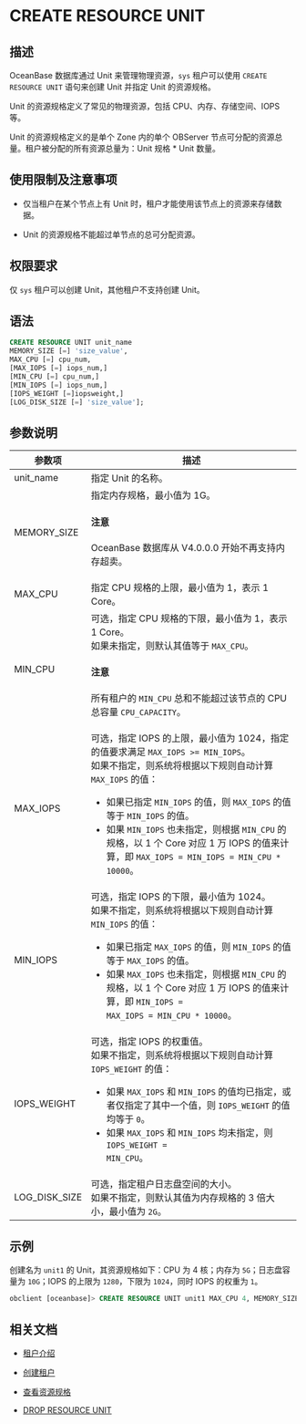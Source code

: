 # CREATE RESOURCE UNIT

## 描述

OceanBase 数据库通过 Unit 来管理物理资源，`sys` 租户可以使用 `CREATE RESOURCE UNIT` 语句来创建 Unit 并指定 Unit 的资源规格。

Unit 的资源规格定义了常见的物理资源，包括 CPU、内存、存储空间、IOPS 等。

Unit 的资源规格定义的是单个 Zone 内的单个 OBServer 节点可分配的资源总量。租户被分配的所有资源总量为：Unit 规格 \* Unit 数量。

## 使用限制及注意事项

* 仅当租户在某个节点上有 Unit 时，租户才能使用该节点上的资源来存储数据。

* Unit 的资源规格不能超过单节点的总可分配资源。

## 权限要求

仅 `sys` 租户可以创建 Unit，其他租户不支持创建 Unit。

## 语法

```sql
CREATE RESOURCE UNIT unit_name 
MEMORY_SIZE [=] 'size_value',
MAX_CPU [=] cpu_num, 
[MAX_IOPS [=] iops_num,]
[MIN_CPU [=] cpu_num,]
[MIN_IOPS [=] iops_num,] 
[IOPS_WEIGHT [=]iopsweight,]
[LOG_DISK_SIZE [=] 'size_value'];
```

## 参数说明

|     参数项       |          描述                                                                                                                    |
|-----------------|----------------------------------------------------------------------------------------------------------------------------------|
| unit_name       | 指定 Unit 的名称。                                                                                                                |
| MEMORY_SIZE     | 指定内存规格，最小值为 1G。  <main id="notice" type='notice'><h4>注意</h4><p>OceanBase 数据库从 V4.0.0.0 开始不再支持内存超卖。</p></main> |
| MAX_CPU         | 指定 CPU 规格的上限，最小值为 1，表示 1 Core。                                                                                                      |
| MIN_CPU         | 可选，指定 CPU 规格的下限，最小值为 1，表示 1 Core。</br>如果未指定，则默认其值等于 `MAX_CPU`。<main id="notice" type='notice'><h4>注意</h4><p>所有租户的 <code>MIN_CPU</code> 总和不能超过该节点的 CPU 总容量 <code>CPU_CAPACITY</code>。</p></main>  |
| MAX_IOPS        | 可选，指定 IOPS 的上限，最小值为 1024，指定的值要求满足 `MAX_IOPS >= MIN_IOPS`。</br>如果不指定，则系统将根据以下规则自动计算 `MAX_IOPS` 的值：<ul><li> 如果已指定 <code>MIN_IOPS</code> 的值，则 <code>MAX_IOPS</code> 的值等于 <code>MIN_IOPS</code> 的值。</li> <li>如果 <code>MIN_IOPS</code> 也未指定，则根据 <code>MIN_CPU</code> 的规格，以 1 个 Core 对应 1 万 IOPS 的值来计算，即 <code>MAX_IOPS = MIN_IOPS = MIN_CPU * 10000</code>。</li></ul>                                                                |
| MIN_IOPS        | 可选，指定 IOPS 的下限，最小值为 1024。 </br>如果不指定，则系统将根据以下规则自动计算 `MIN_IOPS` 的值：<ul><li> 如果已指定 <code>MAX_IOPS</code> 的值，则 <code>MIN_IOPS</code> 的值等于 <code>MAX_IOPS</code> 的值。</li> <li>如果 <code>MAX_IOPS</code> 也未指定，则根据 <code>MIN_CPU</code> 的规格，以 1 个 Core 对应 1 万 IOPS 的值来计算，即 <code>MIN_IOPS = MAX_IOPS = MIN_CPU * 10000</code>。</li></ul>                                                                                                 |
| IOPS_WEIGHT     | 可选，指定 IOPS 的权重值。 </br>如果不指定，则系统将根据以下规则自动计算 `IOPS_WEIGHT` 的值：<ul><li>如果 <code>MAX_IOPS</code> 和 <code>MIN_IOPS</code> 的值均已指定，或者仅指定了其中一个值，则 <code>IOPS_WEIGHT</code> 的值均等于 <code>0</code>。</li> <li>如果 <code>MAX_IOPS</code> 和 <code>MIN_IOPS</code> 均未指定，则 <code>IOPS_WEIGHT = MIN_CPU</code>。</li></ul>                                                                                                            |
| LOG_DISK_SIZE   | 可选，指定租户日志盘空间的大小。</br>如果不指定，则默认其值为内存规格的 3 倍大小，最小值为 `2G`。|

## 示例

创建名为 `unit1` 的 Unit，其资源规格如下：CPU 为 4 核；内存为 `5G`；日志盘容量为 `10G`；IOPS 的上限为 `1280`，下限为 `1024`，同时 IOPS 的权重为 `1`。

```sql
obclient [oceanbase]> CREATE RESOURCE UNIT unit1 MAX_CPU 4, MEMORY_SIZE '5G', MAX_IOPS 1280,LOG_DISK_SIZE '10G', MIN_IOPS=1024, IOPS_WEIGHT=1;
```

## 相关文档

* [租户介绍](../../../../600.manage/200.tenant-management/100.tenant-introduction.md)

* [创建租户](../../../../600.manage/200.tenant-management/600.common-tenant-operations/200.manage-create-tenant.md)

* [查看资源规格](../../../../600.manage/200.tenant-management/600.common-tenant-operations/1600.resource-specification-management/100.view-resource-unit-configuration.md)

* [DROP RESOURCE UNIT](1000.drop-resource-unit.md)

